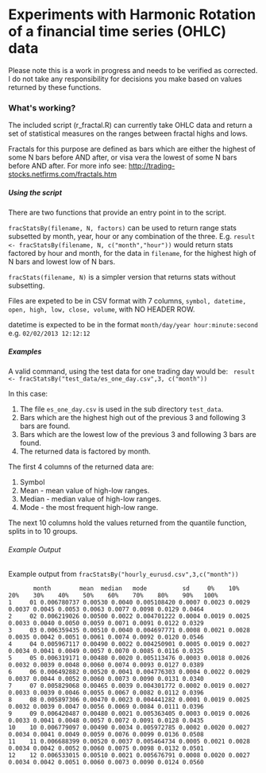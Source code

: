 # Experiments with Harmonic Rotation of a financial time series (OHLC) data

Please note this is a work in progress and needs to be verified as corrected. I do not take any responsibility for decisions you make based on values returned by these functions.

### What's working?
The included script (r_fractal.R) can currently take OHLC data and return a set of statistical measures on the ranges between fractal highs and lows.

Fractals for this purpose are defined as bars which are either the highest of some N bars before AND after, or visa vera the lowest of some N bars before AND after. For more info see: http://trading-stocks.netfirms.com/fractals.htm

##### Using the script
There are two functions that provide an entry point in to the script.

`fracStatsBy(filename, N, factors)` can be used to return range stats subsetted by month, year, hour or any combination of the three.
E.g. `result <- fracStatsBy(filename, N, c("month","hour"))` would return stats factored by hour and month, for the data in `filename`, for the highest high of N bars and lowest low of N bars.

`fracStats(filename, N)` is a simpler version that returns stats without subsetting.

Files are expeted to be in CSV format with 7 columns, ```symbol, datetime, open, high, low, close, volume```, with NO HEADER ROW.

datetime is expected to be in the format ```month/day/year hour:minute:second``` e.g. ```02/02/2013 12:12:12```

##### Examples
A valid command, using the test data for one trading day would be:
``` result <- fracStatsBy("test_data/es_one_day.csv",3, c("month"))```

In this case:

1. The file ```es_one_day.csv``` is used in the sub directory ```test_data```. 
2. Bars which are the highest high out of the previous 3 and following 3 bars are found.
3. Bars which are the lowest low of the previous 3 and following 3 bars are found.
4. The returned data is factored by month.

The first 4 columns of the returned data are:

1. Symbol
2. Mean - mean value of high-low ranges.
3. Median - median value of high-low ranges.
4. Mode - the most frequent high-low range.

The next 10 columns hold the values returned from the quantile function, splits in to 10 groups.

###### Example Output
Example output from `fracStatsBy("hourly_eurusd.csv",3,c("month"))`

           month        mean  median   mode          sd     0%    10%    20%    30%    40%    50%    60%    70%    80%    90%   100%
    1     01 0.006780737 0.00530 0.0040 0.005108420 0.0007 0.0023 0.0029 0.0037 0.0045 0.0053 0.0063 0.0077 0.0098 0.0129 0.0464
    2     02 0.006219026 0.00500 0.0022 0.004701222 0.0004 0.0019 0.0025 0.0033 0.0040 0.0050 0.0059 0.0071 0.0091 0.0122 0.0329
    3     03 0.006359435 0.00510 0.0040 0.004697771 0.0008 0.0021 0.0028 0.0035 0.0042 0.0051 0.0061 0.0074 0.0092 0.0120 0.0546
    4     04 0.005967117 0.00490 0.0022 0.004250901 0.0005 0.0019 0.0027 0.0034 0.0041 0.0049 0.0057 0.0070 0.0085 0.0116 0.0325
    5     05 0.006319171 0.00480 0.0020 0.005113476 0.0003 0.0018 0.0026 0.0032 0.0039 0.0048 0.0060 0.0074 0.0093 0.0127 0.0389
    6     06 0.006492882 0.00520 0.0041 0.004776303 0.0004 0.0022 0.0029 0.0037 0.0044 0.0052 0.0060 0.0073 0.0090 0.0131 0.0340
    7     07 0.005829068 0.00465 0.0039 0.004301772 0.0002 0.0019 0.0027 0.0033 0.0039 0.0046 0.0055 0.0067 0.0082 0.0112 0.0396
    8     08 0.005897306 0.00470 0.0023 0.004441282 0.0001 0.0019 0.0025 0.0032 0.0039 0.0047 0.0056 0.0069 0.0084 0.0111 0.0396
    9     09 0.006420487 0.00480 0.0021 0.005363405 0.0003 0.0019 0.0026 0.0033 0.0041 0.0048 0.0057 0.0072 0.0091 0.0128 0.0435
    10    10 0.006779097 0.00490 0.0034 0.005972785 0.0002 0.0020 0.0027 0.0034 0.0041 0.0049 0.0059 0.0076 0.0099 0.0136 0.0508   
    11    11 0.006688399 0.00520 0.0037 0.005464734 0.0005 0.0021 0.0028 0.0034 0.0042 0.0052 0.0060 0.0075 0.0098 0.0132 0.0501
    12    12 0.006533015 0.00510 0.0021 0.005676791 0.0008 0.0020 0.0027 0.0034 0.0042 0.0051 0.0060 0.0073 0.0090 0.0124 0.0560
